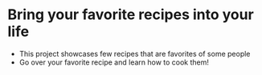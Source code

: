 # Bring your favorite recipes into your life

* This project showcases few recipes that are favorites of some people
* Go over your favorite recipe and learn how to cook them!
